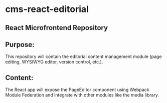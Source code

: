 # cms-react-editorial

## React Microfrontend Repository  
## Purpose:
This repository will contain the editorial content management module (page editing, WYSIWYG editor, version control, etc.).  
## Content: 
The React app will expose the PageEditor component using Webpack Module Federation and integrate with other modules like the media library.

